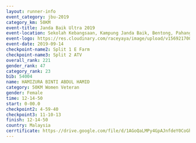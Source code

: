 ```yaml
---
layout: runner-info 
event_category: jbu-2019 
category_km: 50KM 
event-title: Janda Baik Ultra 2019
event-location: Sekolah Kebangsaan, Kampung Janda Baik, Bentong, Pahang, Malaysia 
event-logo: https://res.cloudinary.com/raceyaya/image/upload/v1569217009/logo/janda-baik_vch1pc.jpg 
event-date: 2019-09-14 
checkpoint-name2: Split 1 E Farm 
checkpoint-name3: Split 2 ATV 
overall_rank: 221
gender_rank: 47
category_rank: 23
bib: 54004
name: HAMIZURA BINTI ABDUL HAMID
category: 50KM Women Veteran
gender: Female
time: 12-14-50
start: 0-00.0
checkpoint2: 4-59-40
checkpoint3: 11-10-13
finish: 12-14-50
country: Malaysia
cerrtificate: https-//drive.google.com/file/d/1AGoQaLMPy4GpAJnfdeY0CoGhj-ySuLg3/view?usp=sharing
---
```

